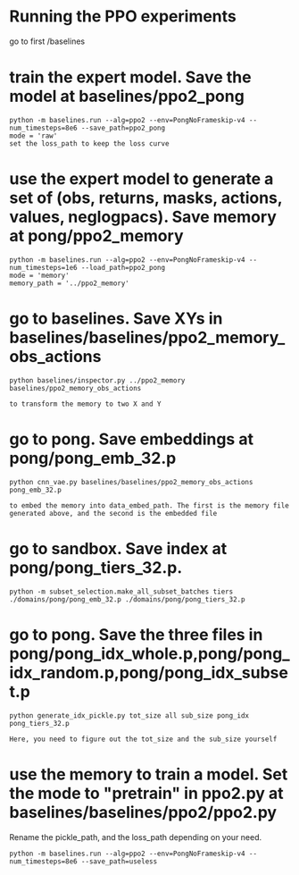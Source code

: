 # Running the PPO experiments
    
go to first /baselines
    
# train the expert model. Save the model at baselines/ppo2_pong

    python -m baselines.run --alg=ppo2 --env=PongNoFrameskip-v4 --num_timesteps=8e6 --save_path=ppo2_pong
    mode = 'raw'
    set the loss_path to keep the loss curve
    
# use the expert model to generate a set of (obs, returns, masks, actions, values, neglogpacs). Save memory at pong/ppo2_memory

    python -m baselines.run --alg=ppo2 --env=PongNoFrameskip-v4 --num_timesteps=1e6 --load_path=ppo2_pong
    mode = 'memory'
    memory_path = '../ppo2_memory'

# go to baselines. Save XYs in baselines/baselines/ppo2_memory_obs_actions

    python baselines/inspector.py ../ppo2_memory baselines/ppo2_memory_obs_actions
    
    to transform the memory to two X and Y
    
    
# go to pong. Save embeddings at pong/pong_emb_32.p

    python cnn_vae.py baselines/baselines/ppo2_memory_obs_actions pong_emb_32.p
    
    to embed the memory into data_embed_path. The first is the memory file generated above, and the second is the embedded file

# go to sandbox. Save index at pong/pong_tiers_32.p.
    
    python -m subset_selection.make_all_subset_batches tiers ./domains/pong/pong_emb_32.p ./domains/pong/pong_tiers_32.p


# go to pong. Save the three files in pong/pong_idx_whole.p,pong/pong_idx_random.p,pong/pong_idx_subset.p
    
    python generate_idx_pickle.py tot_size all sub_size pong_idx pong_tiers_32.p
    
    Here, you need to figure out the tot_size and the sub_size yourself
    
    
# use the memory to train a model. Set the mode to "pretrain" in ppo2.py at baselines/baselines/ppo2/ppo2.py
Rename the pickle_path, and the loss_path depending on your need.
    
    python -m baselines.run --alg=ppo2 --env=PongNoFrameskip-v4 --num_timesteps=8e6 --save_path=useless
    
    
    
    
